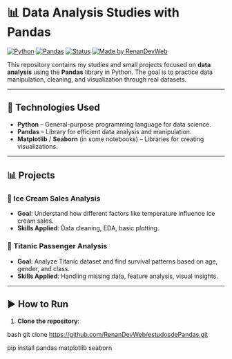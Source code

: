 # 📊 Data Analysis Studies with Pandas

[![Python](https://img.shields.io/badge/Python-3.8%2B-blue?logo=python&logoColor=white)](https://www.python.org/)
[![Pandas](https://img.shields.io/badge/Pandas-1.x-blue?logo=pandas&logoColor=white)](https://pandas.pydata.org/)
[![Status](https://img.shields.io/badge/Status-In%20Progress-yellow)]()
[![Made by RenanDevWeb](https://img.shields.io/badge/Made%20by-RenanDevWeb-blueviolet)](https://github.com/RenanDevWeb)

This repository contains my studies and small projects focused on **data analysis** using the **Pandas** library in Python. The goal is to practice data manipulation, cleaning, and visualization through real datasets.

---

## 🚀 Technologies Used

- **Python** – General-purpose programming language for data science.
- **Pandas** – Library for efficient data analysis and manipulation.
- **Matplotlib** / **Seaborn** (in some notebooks) – Libraries for creating visualizations.

---

## 📊 Projects

### 🍦 Ice Cream Sales Analysis

- **Goal**: Understand how different factors like temperature influence ice cream sales.
- **Skills Applied**: Data cleaning, EDA, basic plotting.

### 🚢 Titanic Passenger Analysis

- **Goal**: Analyze Titanic dataset and find survival patterns based on age, gender, and class.
- **Skills Applied**: Handling missing data, feature analysis, visual insights.

---

## ▶️ How to Run

1. **Clone the repository**:

  bash
   git clone https://github.com/RenanDevWeb/estudosdePandas.git


   pip install pandas matplotlib seaborn



